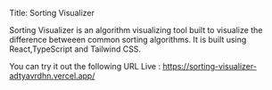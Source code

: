 Title: Sorting Visualizer

Sorting Visualizer is an algorithm visualizing tool built to visualize the difference betweeen common sorting algorithms. It is built using React,TypeScript and Tailwind CSS.

You can try it out the following URL
Live : https://sorting-visualizer-adtyavrdhn.vercel.app/
